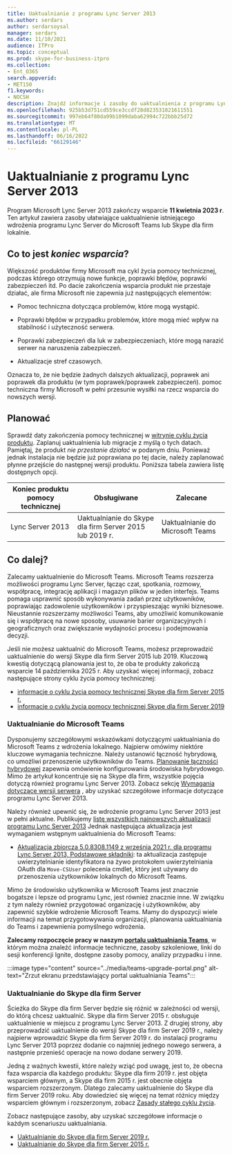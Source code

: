 ```yaml
---
title: Uaktualnianie z programu Lync Server 2013
ms.author: serdars
author: serdarsoysal
manager: serdars
ms.date: 11/10/2021
audience: ITPro
ms.topic: conceptual
ms.prod: skype-for-business-itpro
ms.collection:
- Ent_O365
search.appverid:
- MET150
f1.keywords:
- NOCSH
description: Znajdź informacje i zasoby do uaktualnienia z programu Lync Server 2013. Pomoc techniczna kończy się 11 kwietnia 2023 r.
ms.openlocfilehash: 925b53d751cd559ce3ccdf28d823531021611551
ms.sourcegitcommit: 997eb64f80da99b1099daba62994c722bbb25d72
ms.translationtype: MT
ms.contentlocale: pl-PL
ms.lasthandoff: 06/16/2022
ms.locfileid: "66129146"
---
```

# <a name="upgrading-from-lync-server-2013"></a>Uaktualnianie z programu Lync Server 2013

Program Microsoft Lync Server 2013 zakończy wsparcie **11 kwietnia 2023 r**. Ten artykuł zawiera zasoby ułatwiające uaktualnienie istniejącego wdrożenia programu Lync Server do Microsoft Teams lub Skype dla firm lokalnie.

## <a name="what-is-end-of-support"></a>Co to jest *koniec wsparcia*?

Większość produktów firmy Microsoft ma cykl życia pomocy technicznej, podczas którego otrzymują nowe funkcje, poprawki błędów, poprawki zabezpieczeń itd. Po dacie zakończenia wsparcia produkt nie przestaje działać, ale firma Microsoft nie zapewnia już następujących elementów:

- Pomoc techniczna dotycząca problemów, które mogą wystąpić.

- Poprawki błędów w przypadku problemów, które mogą mieć wpływ na stabilność i użyteczność serwera.

- Poprawki zabezpieczeń dla luk w zabezpieczeniach, które mogą narazić serwer na naruszenia zabezpieczeń.

- Aktualizacje stref czasowych.

Oznacza to, że nie będzie żadnych dalszych aktualizacji, poprawek ani poprawek dla produktu (w tym poprawek/poprawek zabezpieczeń). pomoc techniczna firmy Microsoft w pełni przesunie wysiłki na rzecz wsparcia do nowszych wersji.

## <a name="plan-ahead"></a>Planować

Sprawdź daty zakończenia pomocy technicznej w [witrynie cyklu życia produktu](/lifecycle/products/microsoft-lync-server-2013). Zaplanuj uaktualnienia lub migracje z myślą o tych datach. Pamiętaj, że produkt *nie przestanie działać* w podanym dniu. Ponieważ jednak instalacja nie będzie już poprawiana po tej dacie, należy zaplanować płynne przejście do następnej wersji produktu. Poniższa tabela zawiera listę dostępnych opcji.

|Koniec produktu pomocy technicznej|Obsługiwane|Zalecane|
|---|---|---|
|Lync Server 2013|Uaktualnianie do Skype dla firm Server 2015 lub 2019 r.|Uaktualnianie do Microsoft Teams

## <a name="whats-next"></a>Co dalej?

Zalecamy uaktualnienie do Microsoft Teams. Microsoft Teams rozszerza możliwości programu Lync Server, łącząc czat, spotkania, rozmowy, współpracę, integrację aplikacji i magazyn plików w jeden interfejs. Teams pomaga usprawnić sposób wykonywania zadań przez użytkowników, poprawiając zadowolenie użytkowników i przyspieszając wyniki biznesowe. Nieustannie rozszerzamy możliwości Teams, aby umożliwić komunikowanie się i współpracę na nowe sposoby, usuwanie barier organizacyjnych i geograficznych oraz zwiększanie wydajności procesu i podejmowania decyzji.

Jeśli nie możesz uaktualnić do Microsoft Teams, możesz przeprowadzić uaktualnienie do wersji Skype dla firm Server 2015 lub 2019. Kluczową kwestią dotyczącą planowania jest to, że oba te produkty zakończą wsparcie 14 października 2025 r. Aby uzyskać więcej informacji, zobacz następujące strony cyklu życia pomocy technicznej:

- [informacje o cyklu życia pomocy technicznej Skype dla firm Server 2015 r.](/lifecycle/products/skype-for-business-server-2015)
- [informacje o cyklu życia pomocy technicznej Skype dla firm Server 2019](/lifecycle/products/skype-for-business-server-2019)

### <a name="upgrade-to-microsoft-teams"></a>Uaktualnianie do Microsoft Teams

Dysponujemy szczegółowymi wskazówkami dotyczącymi uaktualniania do Microsoft Teams z wdrożenia lokalnego. Najpierw omówimy niektóre kluczowe wymagania techniczne. Należy ustanowić łączność hybrydową, co umożliwi przenoszenie użytkowników do Teams. [Planowanie łączności hybrydowej](/SkypeForBusiness/hybrid/plan-hybrid-connectivity) zapewnia omówienie konfigurowania środowiska hybrydowego. Mimo że artykuł koncentruje się na Skype dla firm, wszystkie pojęcia dotyczą również programu Lync Server 2013. Zobacz sekcję [Wymagania dotyczące wersji serwera](/SkypeForBusiness/hybrid/plan-hybrid-connectivity#server-version-requirements) , aby uzyskać szczegółowe informacje dotyczące programu Lync Server 2013.

Należy również upewnić się, że wdrożenie programu Lync Server 2013 jest w pełni aktualne. Publikujemy [listę wszystkich najnowszych aktualizacji programu Lync Server 2013](https://support.microsoft.com/topic/updates-for-lync-server-2013-a2a042ac-79f0-2665-7453-0a541fb25164) Jednak następująca aktualizacja jest wymaganiem wstępnym uaktualnienia do Microsoft Teams:

- [Aktualizacja zbiorcza 5.0.8308.1149 z września 2021 r. dla programu Lync Server 2013, Podstawowe składniki](https://support.microsoft.com/topic/september-2021-cumulative-update-5-0-8308-1149-for-lync-server-2013-core-components-6755903a-fc9a-44d2-b835-2a6d01f14043): ta aktualizacja zastępuje uwierzytelnianie identyfikatora na żywo protokołem uwierzytelniania OAuth dla `Move-CSUser` polecenia cmdlet, który jest używany do przenoszenia użytkowników lokalnych do Microsoft Teams.

Mimo że środowisko użytkownika w Microsoft Teams jest znacznie bogatsze i lepsze od programu Lync, jest również znacznie inne. W związku z tym należy również przygotować organizację i użytkowników, aby zapewnić szybkie wdrożenie Microsoft Teams. Mamy do dyspozycji wiele informacji na temat przygotowywania organizacji, planowania uaktualniania do Teams i zapewnienia pomyślnego wdrożenia.

**Zalecamy rozpoczęcie pracy w naszym [portalu uaktualniania Teams](/MicrosoftTeams/upgrade-skype-teams)**, w którym można znaleźć informacje techniczne, zasoby szkoleniowe, linki do sesji konferencji Ignite, dostępne zasoby pomocy, analizy przypadku i inne.

:::image type="content" source="../media/teams-upgrade-portal.png" alt-text="Zrzut ekranu przedstawiający portal uaktualniania Teams":::

### <a name="upgrade-to-skype-for-business-server"></a>Uaktualnianie do Skype dla firm Server

Ścieżka do Skype dla firm Server będzie się różnić w zależności od wersji, do którą chcesz uaktualnić. Skype dla firm Server 2015 r. obsługuje uaktualnienie w miejscu z programu Lync Server 2013. Z drugiej strony, aby przeprowadzić uaktualnienie do wersji Skype dla firm Server 2019 r., należy najpierw wprowadzić Skype dla firm Server 2019 r. do instalacji programu Lync Server 2013 poprzez dodanie co najmniej jednego nowego serwera, a następnie przenieść operacje na nowo dodane serwery 2019.

Jedną z ważnych kwestii, które należy wziąć pod uwagę, jest to, że obecna faza wsparcia dla każdego produktu: Skype dla firm 2019 r. jest objęta wsparciem głównym, a Skype dla firm 2015 r. jest obecnie objęta wsparciem rozszerzonym.  Dlatego zalecamy uaktualnienie do Skype dla firm Server 2019 roku. Aby dowiedzieć się więcej na temat różnicy między wsparciem głównym i rozszerzonym, zobacz [Zasady stałego cyklu życia](/lifecycle/policies/fixed).

Zobacz następujące zasoby, aby uzyskać szczegółowe informacje o każdym scenariuszu uaktualniania.

- [Uaktualnianie do Skype dla firm Server 2019 r.](/skypeforbusiness/migration/migration-to-skype-for-business-server-2019)
- [Uaktualnianie do Skype dla firm Server 2015 r.](/skypeforbusiness/deploy/upgrade-to-skype-for-business-server)
